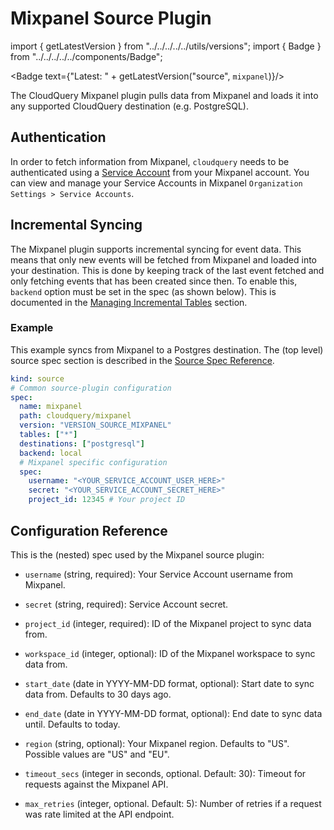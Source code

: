 # Mixpanel Source Plugin

import { getLatestVersion } from "../../../../../utils/versions";
import { Badge } from "../../../../../components/Badge";

<Badge text={"Latest: " + getLatestVersion("source", `mixpanel`)}/>

The CloudQuery Mixpanel plugin pulls data from Mixpanel and loads it into any supported CloudQuery destination (e.g. PostgreSQL).

## Authentication

In order to fetch information from Mixpanel, `cloudquery` needs to be authenticated using a [Service Account](https://developer.mixpanel.com/reference/service-accounts) from your Mixpanel account. You can view and manage your Service Accounts in Mixpanel `Organization Settings > Service Accounts`.

## Incremental Syncing

The Mixpanel plugin supports incremental syncing for event data. This means that only new events will be fetched from Mixpanel and loaded into your destination. This is done by keeping track of the last event fetched and only fetching events that has been created since then.
To enable this, `backend` option must be set in the spec (as shown below). This is documented in the [Managing Incremental Tables](/docs/advanced-topics/managing-incremental-tables) section.

### Example

This example syncs from Mixpanel to a Postgres destination. The (top level) source spec section is described in the [Source Spec Reference](/docs/reference/source-spec).

```yaml
kind: source
# Common source-plugin configuration
spec:
  name: mixpanel
  path: cloudquery/mixpanel
  version: "VERSION_SOURCE_MIXPANEL"
  tables: ["*"]
  destinations: ["postgresql"]
  backend: local
  # Mixpanel specific configuration
  spec:
    username: "<YOUR_SERVICE_ACCOUNT_USER_HERE>"
    secret: "<YOUR_SERVICE_ACCOUNT_SECRET_HERE>"
    project_id: 12345 # Your project ID 
```

## Configuration Reference

This is the (nested) spec used by the Mixpanel source plugin:

- `username` (string, required):
  Your Service Account username from Mixpanel.

- `secret` (string, required):
  Service Account secret.

- `project_id` (integer, required):
  ID of the Mixpanel project to sync data from.

- `workspace_id` (integer, optional):
  ID of the Mixpanel workspace to sync data from.

- `start_date` (date in YYYY-MM-DD format, optional):
  Start date to sync data from. Defaults to 30 days ago.

- `end_date` (date in YYYY-MM-DD format, optional):
  End date to sync data until. Defaults to today.

- `region` (string, optional):
  Your Mixpanel region. Defaults to "US". Possible values are "US" and "EU".

- `timeout_secs` (integer in seconds, optional. Default: 30):
  Timeout for requests against the Mixpanel API.

- `max_retries` (integer, optional. Default: 5):
  Number of retries if a request was rate limited at the API endpoint.
